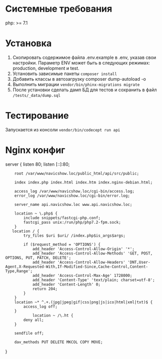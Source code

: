 # Системные требования

php: >= 7.1

# Установка

 1. Скопировать содержимое файла .env.example в .env, указав свои настройки.
    Параметр ENV  может быть в следующих режимах: production,
    development и test.
 2. Установить зависимые пакеты `composer install`
 3. Добавить классы в автозагрузку composer dump-autoload -o
 4. Выполнить миграции `vendor/bin/phinx-migrations migrate`
 5. После установки сделать дамп БД для тестов и сохранить в файл `/tests/_data/dump.sql`

# Тестирование

Запускается из консоли `vendor/bin/codecept run api`

# Nginx конфиг

server {
        listen 80;
        listen [::]:80;


        root /var/www/navicshow.loc/public_html/api/src/public;

        index index.php index.html index.htm index.nginx-debian.html;

        access_log /var/www/navicshow.loc/cgi-bin/access.log;
        error_log /var/www/navicshow.loc/cgi-bin/error.log;

        server_name api.navicshow.loc www.api.navicshow.loc;

        location ~ \.php$ {
            include snippets/fastcgi-php.conf;
            fastcgi_pass unix:/run/php/php7.2-fpm.sock;
        }
       location / {
            try_files $uri $uri/ /index.php$is_args$args;

            if ($request_method = 'OPTIONS') {
                add_header 'Access-Control-Allow-Origin' '*';
                add_header 'Access-Control-Allow-Methods' 'GET, POST, OPTIONS, PUT, PATCH, DELETE';
                add_header 'Access-Control-Allow-Headers' 'DNT,User-Agent,X-Requested-With,If-Modified-Since,Cache-Control,Content-Type,Range';
                add_header 'Access-Control-Max-Age' 1728000;
                add_header 'Content-Type' 'text/plain; charset=utf-8';
                add_header 'Content-Length' 0;
                return 204;
            }
        }
        location ~* ^.+.(jpg|jpeg|gif|css|png|js|ico|html|xml|txt)$ {
            access_log off;
        }
                location ~ /\.ht {
            deny all;
        }

        sendfile off;

        dav_methods PUT DELETE MKCOL COPY MOVE;
}


